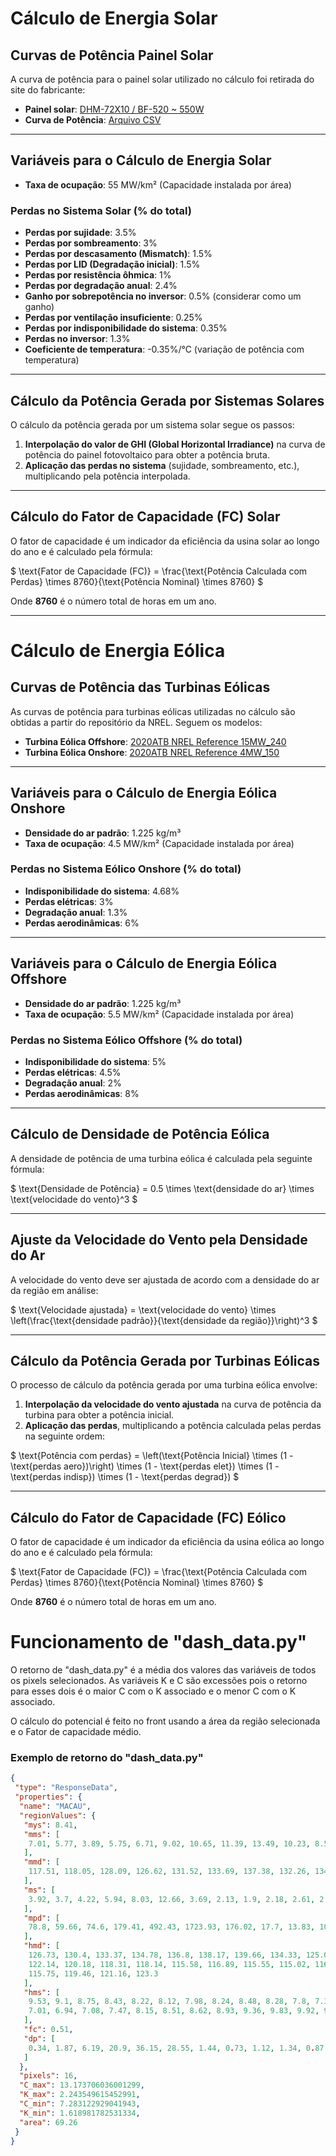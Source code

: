 # Cálculo de Energia Solar

## Curvas de Potência Painel Solar

A curva de potência para o painel solar utilizado no cálculo foi retirada do site do fabricante:

- **Painel solar**: [DHM-72X10 / BF-520 ~ 550W](https://pt.dahsolarpv.com/dhm-72x10-bf-520-550w-bifacial-mono-high-efficiency-solar-panels_p188.html)
- **Curva de Potência**: [Arquivo CSV](./Curva_P_GHI.csv)

---

## Variáveis para o Cálculo de Energia Solar

- **Taxa de ocupação**: 55 MW/km² (Capacidade instalada por área)

### Perdas no Sistema Solar (% do total)

- **Perdas por sujidade**: 3.5%
- **Perdas por sombreamento**: 3%
- **Perdas por descasamento (Mismatch)**: 1.5%
- **Perdas por LID (Degradação inicial)**: 1.5%
- **Perdas por resistência ôhmica**: 1%
- **Perdas por degradação anual**: 2.4%
- **Ganho por sobrepotência no inversor**: 0.5% (considerar como um ganho)
- **Perdas por ventilação insuficiente**: 0.25%
- **Perdas por indisponibilidade do sistema**: 0.35%
- **Perdas no inversor**: 1.3%
- **Coeficiente de temperatura**: -0.35%/°C (variação de potência com temperatura)

---

## Cálculo da Potência Gerada por Sistemas Solares

O cálculo da potência gerada por um sistema solar segue os passos:

1. **Interpolação do valor de GHI (Global Horizontal Irradiance)** na curva de potência do painel fotovoltaico para obter a potência bruta.
2. **Aplicação das perdas no sistema** (sujidade, sombreamento, etc.), multiplicando pela potência interpolada.

---

## Cálculo do Fator de Capacidade (FC) Solar

O fator de capacidade é um indicador da eficiência da usina solar ao longo do ano e é calculado pela fórmula:

$
\text{Fator de Capacidade (FC)} = \frac{\text{Potência Calculada com Perdas} \times 8760}{\text{Potência Nominal} \times 8760}
$

Onde **8760** é o número total de horas em um ano.

---

# Cálculo de Energia Eólica

## Curvas de Potência das Turbinas Eólicas

As curvas de potência para turbinas eólicas utilizadas no cálculo são obtidas a partir do repositório da NREL. Seguem os modelos:

- **Turbina Eólica Offshore**: [2020ATB NREL Reference 15MW_240](https://github.com/NREL/turbine-models)
- **Turbina Eólica Onshore**: [2020ATB NREL Reference 4MW_150](https://github.com/NREL/turbine-models)

---

## Variáveis para o Cálculo de Energia Eólica Onshore

- **Densidade do ar padrão**: 1.225 kg/m³
- **Taxa de ocupação**: 4.5 MW/km² (Capacidade instalada por área)

### Perdas no Sistema Eólico Onshore (% do total)

- **Indisponibilidade do sistema**: 4.68%
- **Perdas elétricas**: 3%
- **Degradação anual**: 1.3%
- **Perdas aerodinâmicas**: 6%

---

## Variáveis para o Cálculo de Energia Eólica Offshore

- **Densidade do ar padrão**: 1.225 kg/m³
- **Taxa de ocupação**: 5.5 MW/km² (Capacidade instalada por área)

### Perdas no Sistema Eólico Offshore (% do total)

- **Indisponibilidade do sistema**: 5%
- **Perdas elétricas**: 4.5%
- **Degradação anual**: 2%
- **Perdas aerodinâmicas**: 8%

---

## Cálculo de Densidade de Potência Eólica

A densidade de potência de uma turbina eólica é calculada pela seguinte fórmula:

$
\text{Densidade de Potência} = 0.5 \times \text{densidade do ar} \times \text{velocidade do vento}^3
$

---

## Ajuste da Velocidade do Vento pela Densidade do Ar

A velocidade do vento deve ser ajustada de acordo com a densidade do ar da região em análise:

$
\text{Velocidade ajustada} = \text{velocidade do vento} \times \left(\frac{\text{densidade padrão}}{\text{densidade da região}}\right)^3
$

---

## Cálculo da Potência Gerada por Turbinas Eólicas

O processo de cálculo da potência gerada por uma turbina eólica envolve:

1. **Interpolação da velocidade do vento ajustada** na curva de potência da turbina para obter a potência inicial.
2. **Aplicação das perdas**, multiplicando a potência calculada pelas perdas na seguinte ordem:

$
\text{Potência com perdas} = \left(\text{Potência Inicial} \times (1 - \text{perdas aero})\right) \times (1 - \text{perdas elet}) \times (1 - \text{perdas indisp}) \times (1 - \text{perdas degrad})
$

---

## Cálculo do Fator de Capacidade (FC) Eólico

O fator de capacidade é um indicador da eficiência da usina eólica ao longo do ano e é calculado pela fórmula:

$
\text{Fator de Capacidade (FC)} = \frac{\text{Potência Calculada com Perdas} \times 8760}{\text{Potência Nominal} \times 8760}
$

Onde **8760** é o número total de horas em um ano.

# Funcionamento de "dash_data.py"

O retorno de "dash_data.py" é a média dos valores das variáveis de todos os pixels selecionados. As variáveis K e C são excessões pois o retorno para esses dois é o maior C com o K associado e o menor C com o K associado.

O cálculo do potencial é feito no front usando a área da região selecionada e o Fator de capacidade médio.

### Exemplo de retorno do "dash_data.py"

```json
{
 "type": "ResponseData",
 "properties": {
  "name": "MACAU",
  "regionValues": {
   "mys": 8.41,
   "mms": [
    7.01, 5.77, 3.89, 5.75, 6.71, 9.02, 10.65, 11.39, 13.49, 10.23, 8.57, 8.32
   ],
   "mmd": [
    117.51, 118.05, 128.09, 126.62, 131.52, 133.69, 137.38, 132.26, 134.61, 119.79, 104.82, 103.32
   ],
   "ms": [
    3.92, 3.7, 4.22, 5.94, 8.03, 12.66, 3.69, 2.13, 1.9, 2.18, 2.61, 2.72
   ],
   "mpd": [
    78.8, 59.66, 74.6, 179.41, 492.43, 1723.93, 176.02, 17.7, 13.83, 10.86, 22.55, 23.19
   ],
   "hmd": [
    126.73, 130.4, 133.37, 134.78, 136.8, 138.17, 139.66, 134.33, 125.02, 123.11, 
    122.14, 120.18, 118.31, 118.14, 115.58, 116.89, 115.55, 115.02, 116.28, 116.09, 
    115.75, 119.46, 121.16, 123.3
   ],
   "hms": [
    9.53, 9.1, 8.75, 8.43, 8.22, 8.12, 7.98, 8.24, 8.48, 8.28, 7.8, 7.3, 
    7.01, 6.94, 7.08, 7.47, 8.15, 8.51, 8.62, 8.93, 9.36, 9.83, 9.92, 9.9
   ],
   "fc": 0.51,
   "dp": [
    0.34, 1.87, 6.19, 20.9, 36.15, 28.55, 1.44, 0.73, 1.12, 1.34, 0.87, 0.5
   ]
  },
  "pixels": 16,
  "C_max": 13.173706036001299,
  "K_max": 2.243549615452991,
  "C_min": 7.283122929041943,
  "K_min": 1.618981782531334,
  "area": 69.26
 }
}
```
